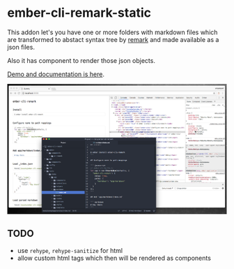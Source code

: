 # ember-cli-remark-static

This addon let's you have one or more folders with markdown files which are transformed to abstact syntax tree by [remark](https://remark.js.org/) and made available as a json files.

Also it has component to render those json objects.

[Demo and documentation is here](https://ember-cli-remark-static.firebaseapp.com/).

![](screenshot.png)


## TODO

* use `rehype`, `rehype-sanitize` for html
* allow custom html tags which then will be rendered as components
